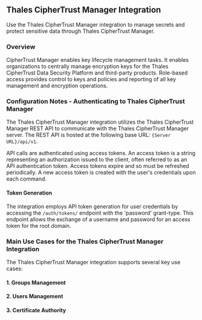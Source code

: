 ## Thales CipherTrust Manager Integration

Use the Thales CipherTrust Manager integration to manage secrets and protect sensitive data through Thales CipherTrust Manager.

### Overview

CipherTrust Manager enables key lifecycle management tasks. It enables organizations to centrally manage encryption keys for the Thales CipherTrust Data Security Platform and third-party products. Role-based access provides control to keys and policies and reporting of all key management and encryption operations.

### Configuration Notes - Authenticating to Thales CipherTrust Manager

The Thales CipherTrust Manager integration utilizes the Thales CipherTrust Manager REST API to communicate with the Thales CipherTrust Manager server. The REST API is hosted at the following base URL: `{Server URL}/api/v1`.

API calls are authenticated using access tokens. An access token is a string representing an authorization issued to the client, often referred to as an API authentication token. Access tokens expire and so must be refreshed periodically. A new access token is created with the user's credentials upon each command.

#### Token Generation

The integration employs API token generation for user credentials by accessing the `/auth/tokens/` endpoint with the 'password' grant-type. This endpoint allows the exchange of a username and password for an access token for the root domain.

### Main Use Cases for the Thales CipherTrust Manager Integration

The Thales CipherTrust Manager integration supports several key use cases:

#### 1. Groups Management
#### 2. Users Management
#### 3. Certificate Authority


